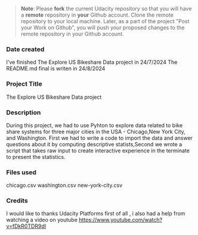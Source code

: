 >**Note**: Please **fork** the current Udacity repository so that you will have a **remote** repository in **your** Github account. Clone the remote repository to your local machine. Later, as a part of the project "Post your Work on Github", you will push your proposed changes to the remote repository in your Github account.

### Date created
I've finished The Explore US Bikeshare Data project in 24/7/2024 The README.md final is writen in 24/8/2024

### Project Title
The Explore US Bikeshare Data project

### Description
During this project, we had to use Pyhton to explore data related to bike share systems for three major cities in the USA - Chicago,New York City, and Washington.
First we had to write a code to import the data and answer questions about it by computing descriptive statists,Second we wrote a script that takes raw input to create interactive experience in the terminate to present the statistics.

### Files used
chicago.csv 
washington.csv 
new-york-city.csv

### Credits
I would like to thanks Udacity Platforms first of all , i also had a help from watching a video on youtube https://www.youtube.com/watch?v=fDkR0TDR9dI

